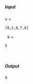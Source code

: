 ##### Input 
v = 
  ``` 
[0,2,8,7,6] 
``` 
 &nbsp;
k = 
  ``` 
5
```
&nbsp;

##### Output 
 ``` 
0
```
&nbsp;

